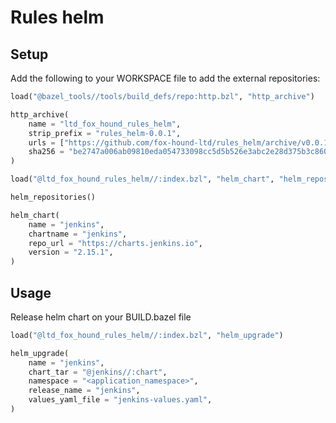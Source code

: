 # Rules helm

## Setup

Add the following to your WORKSPACE file to add the external repositories:

```python
load("@bazel_tools//tools/build_defs/repo:http.bzl", "http_archive")

http_archive(
    name = "ltd_fox_hound_rules_helm",
    strip_prefix = "rules_helm-0.0.1",
    urls = ["https://github.com/fox-hound-ltd/rules_helm/archive/v0.0.1.tar.gz"],
    sha256 = "be2747a006ab09810eda054733098cc5d5b526e3abc2e28d375b3c86003ada12",
)

load("@ltd_fox_hound_rules_helm//:index.bzl", "helm_chart", "helm_repositories")

helm_repositories()

helm_chart(
    name = "jenkins",
    chartname = "jenkins",
    repo_url = "https://charts.jenkins.io",
    version = "2.15.1",
)
```

## Usage

Release helm chart on your BUILD.bazel file

```python
load("@ltd_fox_hound_rules_helm//:index.bzl", "helm_upgrade")

helm_upgrade(
    name = "jenkins",
    chart_tar = "@jenkins//:chart",
    namespace = "<application_namespace>",
    release_name = "jenkins",
    values_yaml_file = "jenkins-values.yaml",
)
```

